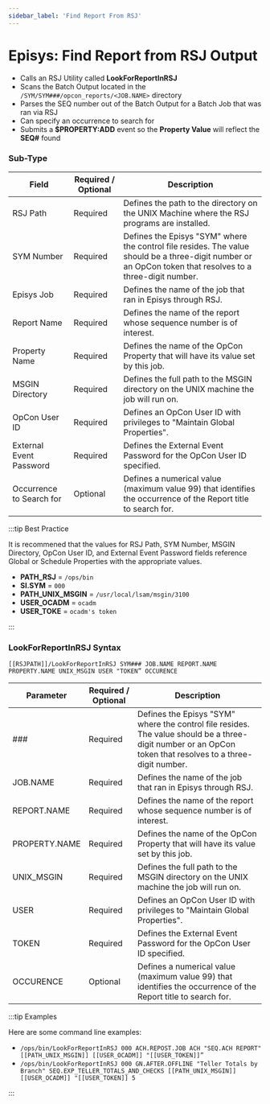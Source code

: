 ```yaml
---
sidebar_label: 'Find Report From RSJ'
---
```


# Episys: Find Report from RSJ Output

* Calls an RSJ Utility called **LookForReportInRSJ**
* Scans the Batch Output located in the ```/SYM/SYM###/opcon_reports/<JOB.NAME>``` directory
* Parses the SEQ number out of the Batch Output for a Batch Job that was ran via RSJ
* Can specify an occurrence to search for
* Submits a **$PROPERTY:ADD** event so the **Property Value** will reflect the **SEQ#** found

### Sub-Type

<!--
![](../static/imgbasic/FromRSJOutput.png)
-->

| Field | Required / Optional | Description |
| --- | --- | --- |
| RSJ Path | Required | Defines the path to the directory on the UNIX Machine where the RSJ programs are installed. |
| SYM Number | Required | Defines the Episys "SYM" where the control file resides. The value should be a three-digit number or an OpCon token that resolves to a three-digit number. |
| Episys Job | Required | Defines the name of the job that ran in Episys through RSJ. |
| Report Name | Required | Defines the name of the report whose sequence number is of interest. |
| Property Name | Required | Defines the name of the OpCon Property that will have its value set by this job.  |
| MSGIN Directory | Required | Defines the full path to the MSGIN directory on the UNIX machine the job will run on. |
| OpCon User ID | Required | Defines an OpCon User ID with privileges to "Maintain Global Properties". |
| External Event Password | Required | Defines the External Event Password for the OpCon User ID specified. |
| Occurrence to Search for | Optional | Defines a numerical value (maximum value 99) that identifies the occurrence of the Report title to search for. |

:::tip Best Practice

It is recommened that the values for RSJ Path, SYM Number, MSGIN Directory, OpCon User ID, and External Event Password fields reference Global or Schedule Properties with the appropriate values. 

* **PATH_RSJ** = ```/ops/bin```
* **SI.SYM** = ```000```
* **PATH_UNIX_MSGIN** = ```/usr/local/lsam/msgin/3100```
* **USER_OCADM** = ```ocadm```
* **USER_TOKE** = ```ocadm's token```

:::

### LookForReportInRSJ Syntax

```[[RSJPATH]]/LookForReportInRSJ SYM### JOB.NAME REPORT.NAME PROPERTY.NAME UNIX_MSGIN USER "TOKEN” OCCURENCE```

| Parameter |	Required / Optional | Description |
| --- | --- | --- |
| ### | Required | Defines the Episys "SYM" where the control file resides. The value should be a three-digit number or an OpCon token that resolves to a three-digit number. |
| JOB.NAME | Required | Defines the name of the job that ran in Episys through RSJ. |
| REPORT.NAME | Required | Defines the name of the report whose sequence number is of interest. |
| PROPERTY.NAME | Required | Defines the name of the OpCon Property that will have its value set by this job. |
| UNIX_MSGIN | Required | Defines the full path to the MSGIN directory on the UNIX machine the job will run on. |
| USER | Required | Defines an OpCon User ID with privileges to "Maintain Global Properties". |
| TOKEN | Required | Defines the External Event Password for the OpCon User ID specified. |
| OCCURENCE | Optional | Defines a numerical value (maximum value 99) that identifies the occurrence of the Report title to search for. |

:::tip Examples

Here are some command line examples:

* ```/ops/bin/LookForReportInRSJ 000 ACH.REPOST.JOB ACH "SEQ.ACH REPORT" [[PATH_UNIX_MSGIN]] [[USER_OCADM]] "[[USER_TOKEN]]”```
* ```/ops/bin/LookForReportInRSJ 000 GN.AFTER.OFFLINE "Teller Totals by Branch" SEQ.EXP_TELLER_TOTALS_AND_CHECKS [[PATH_UNIX_MSGIN]] [[USER_OCADM]] "[[USER_TOKEN]] 5```

:::


